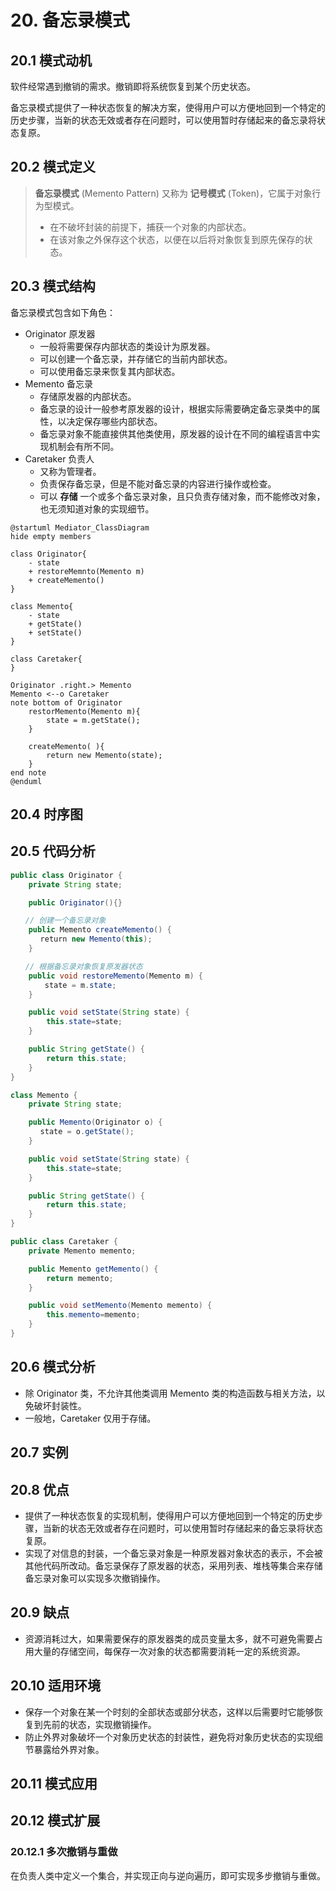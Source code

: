 # 20. 备忘录模式

## 20.1 模式动机

软件经常遇到撤销的需求。撤销即将系统恢复到某个历史状态。

备忘录模式提供了一种状态恢复的解决方案，使得用户可以方便地回到一个特定的历史步骤，当新的状态无效或者存在问题时，可以使用暂时存储起来的备忘录将状态复原。

## 20.2 模式定义

> **备忘录模式** (Memento Pattern) 又称为 **记号模式** (Token)，它属于对象行为型模式。
>
> - 在不破坏封装的前提下，捕获一个对象的内部状态。
> - 在该对象之外保存这个状态，以便在以后将对象恢复到原先保存的状态。

## 20.3 模式结构

备忘录模式包含如下角色：

- Originator 原发器
  - 一般将需要保存内部状态的类设计为原发器。
  - 可以创建一个备忘录，并存储它的当前内部状态。
  - 可以使用备忘录来恢复其内部状态。
- Memento 备忘录
  - 存储原发器的内部状态。
  - 备忘录的设计一般参考原发器的设计，根据实际需要确定备忘录类中的属性，以决定保存哪些内部状态。
  - 备忘录对象不能直接供其他类使用，原发器的设计在不同的编程语言中实现机制会有所不同。
- Caretaker 负责人
  - 又称为管理者。
  - 负责保存备忘录，但是不能对备忘录的内容进行操作或检查。
  - 可以 **存储** 一个或多个备忘录对象，且只负责存储对象，而不能修改对象，也无须知道对象的实现细节。

```PlantUML
@startuml Mediator_ClassDiagram
hide empty members

class Originator{
    - state
    + restoreMemnto(Memento m)
    + createMemento()
}

class Memento{
    - state
    + getState()
    + setState()
}

class Caretaker{
}

Originator .right.> Memento
Memento <--o Caretaker
note bottom of Originator
    restorMemento(Memento m){
        state = m.getState();
    }

    createMemento( ){
        return new Memento(state);
    }
end note
@enduml
```

## 20.4 时序图

## 20.5 代码分析

```JAVA
public class Originator {
    private String state;

    public Originator(){}

　　// 创建一个备忘录对象
    public Memento createMemento() {
　　　　return new Memento(this);
    }

　　// 根据备忘录对象恢复原发器状态
    public void restoreMemento(Memento m) {
　　　　 state = m.state;
    }

    public void setState(String state) {
        this.state=state;
    }

    public String getState() {
        return this.state;
    }
}
```

```JAVA
class Memento {
    private String state;

    public Memento(Originator o) {
　　　　state = o.getState();
    }

    public void setState(String state) {
        this.state=state;
    }

    public String getState() {
        return this.state;
    }
}
```

```JAVA
public class Caretaker {
    private Memento memento;

    public Memento getMemento() {
        return memento;
    }

    public void setMemento(Memento memento) {
        this.memento=memento;
    }
}
```

## 20.6 模式分析

- 除 Originator 类，不允许其他类调用 Memento 类的构造函数与相关方法，以免破坏封装性。
- 一般地，Caretaker 仅用于存储。

## 20.7 实例

## 20.8 优点

- 提供了一种状态恢复的实现机制，使得用户可以方便地回到一个特定的历史步骤，当新的状态无效或者存在问题时，可以使用暂时存储起来的备忘录将状态复原。
- 实现了对信息的封装，一个备忘录对象是一种原发器对象状态的表示，不会被其他代码所改动。备忘录保存了原发器的状态，采用列表、堆栈等集合来存储备忘录对象可以实现多次撤销操作。

## 20.9 缺点

- 资源消耗过大，如果需要保存的原发器类的成员变量太多，就不可避免需要占用大量的存储空间，每保存一次对象的状态都需要消耗一定的系统资源。

## 20.10 适用环境

- 保存一个对象在某一个时刻的全部状态或部分状态，这样以后需要时它能够恢复到先前的状态，实现撤销操作。
- 防止外界对象破坏一个对象历史状态的封装性，避免将对象历史状态的实现细节暴露给外界对象。

## 20.11 模式应用

## 20.12 模式扩展

### 20.12.1 多次撤销与重做

在负责人类中定义一个集合，并实现正向与逆向遍历，即可实现多步撤销与重做。
